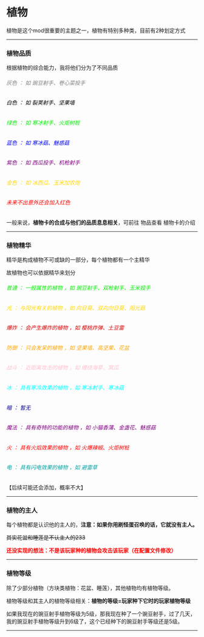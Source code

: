 # 植物

植物是这个mod很重要的主题之一，植物有特别多种类，目前有2种划定方式

---

### 植物品质

根据植物的综合能力，我将他们分为了不同品质

###### <font color="gray">灰色 ： 如 豌豆射手、卷心菜投手</font>

###### <font color="black">白色 ： 如 裂荚射手、坚果墙</font>

###### <font color="ligreen">绿色 ： 如 寒冰射手、火炬树桩</font>

###### <font color="blue">蓝色 ： 如 寒冰菇、魅惑菇</font>

###### <font color="purple">紫色 ： 如 西瓜投手、机枪射手</font>

###### <font color="gold">金色 ： 如 冰西瓜、玉米加农炮</font>

###### <font color="red">未来不出意外还会加入红色</font>

一般来说，**植物卡的合成与他们的品质息息相关**，可前往 物品查看 植物卡的介绍



---

### 植物精华

精华是构成植物不可或缺的一部分，每个植物都有一个主精华

故植物也可以依据精华来划分

###### <font color="ligreen">普通 ： 一般属性的植物 ，如 豌豆射手、双枪射手、玉米投手</font>

###### <font color="gold">光 ： 与阳光有关的植物 ，如 向日葵、双向向日葵、阳光菇</font>

###### <font color="da_r">爆炸 ： 会产生爆炸的植物 ，如 樱桃炸弹、土豆雷</font>

###### <font color="orange">防御 ： 只会发呆的植物 ，如 坚果墙、高坚果、花盆</font>

###### <font color="pink">战斗 ： 近距离攻击的植物 ，如 缠绕海草、窝瓜</font>

###### <font color="aqua">冰 ： 具有寒冷效果的植物 ，如 寒冰射手、寒冰菇</font>

###### <font color="darkblue">暗 ： 暂无</font>

###### <font color="purple">魔法 ： 具有奇特的功能的植物 ，如 小猫香蒲、金盏花、魅惑菇</font>

###### <font color="red">火 ： 具有火焰效果的植物 ，如 火爆辣椒、火炬树桩</font>

###### <font color="litaqua">电 ： 具有闪电效果的植物 ，如 避雷草</font>

【后续可能还会添加，概率不大】



---

### 植物的主人

每个植物都是认识他的主人的，**注意：如果你用刷怪蛋召唤的话，它就没有主人。**

~~其实花盆和睡莲是不认主人的233~~

<font color="red">**还没实现的想法：不是该玩家种的植物会攻击该玩家（在配置文件修改）**</font>



---

### 植物等级

除了少部分植物（方块类植物：花盆、睡莲），其他植物均有植物等级。

植物等级和其主人的植物等级相关：**植物的等级=玩家种下它时的玩家植物等级**

如果我现在的豌豆射手植物等级为5级，那我现在种了一个豌豆射手，过了几天，我的豌豆射手植物等级升到6级了，这个已经种下的豌豆射手等级还是5级。

---


